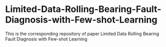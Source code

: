 # Limited-Data-Rolling-Bearing-Fault-Diagnosis-with-Few-shot-Learning
This is the corresponding repository of paper Limited Data Rolling Bearing Fault Diagnosis with Few-shot Learning
